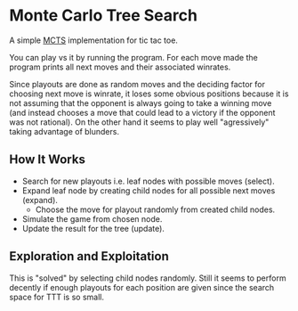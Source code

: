 # Monte Carlo Tree Search

A simple [MCTS](https://en.wikipedia.org/wiki/Monte_Carlo_tree_search) implementation for tic tac toe.

You can play vs it by running the program.
For each move made the program prints all next moves and their associated winrates.

Since playouts are done as random moves and the deciding factor for choosing next move is winrate,
it loses some obvious positions because it is not assuming that the opponent is always going to take a winning move
(and instead chooses a move that could lead to a victory if the opponent was not rational). On the other hand it
seems to play well "agressively" taking advantage of blunders.

## How It Works

- Search for new playouts i.e. leaf nodes with possible moves (select).
- Expand leaf node by creating child nodes for all possible next moves (expand).
    - Choose the move for playout randomly from created child nodes.
- Simulate the game from chosen node.
- Update the result for the tree (update).

## Exploration and Exploitation

This is "solved" by selecting child nodes randomly. Still it seems to perform decently if enough playouts for each position
are given since the search space for TTT is so small.
